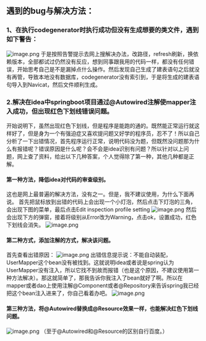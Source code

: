 ## 遇到的bug与解决方法：
### 1、在执行codegenerator时执行成功但没有生成想要的类文件，遇到如下警告：
![image.png](https://images.cherryfloris.eu.org/2021/1629180231819-a0faa96b-9609-4109-941d-90f0850d3629.png)
于是按照告警提示去网上搜解决办法，改路径，refresh刷新，换依赖版本，全部都试过仍然没有反应，想到同事跟我用的代码一样，都没有任何错误，开始思考自己是不是漏掉点什么操作。然后发现自己生成了建表语句之后就没有再管，导致本地没有数据库，codegenerator没有索引到，于是将生成的建表语句导入到Navicat，然后文件顺利生成。
### 2.解决在idea中springboot项目通过@Autowired注解使mapper注入成功，但出现红色下划线错误问题。
开始说明下，虽然出现红色下划线，但是程序是能跑的通的。既然能正常运行就这样好了，但是身为一个有强迫症又喜欢提问题又好学的程序员，忍不了！所以自己分析了一下出错情况，首先程序运行正常，说明代码没为题，但既然没问题那为什么有报错呢？错误原因是什么呢？会不会是idea识别有问题？所以针对以上问题，网上查了资料，给出以下几种答案，个人觉得除了第一种，其他几种都是正解。

#### 第一种方法，降低idea对代码的审查级别。
这也是网上最普遍的解决方法，没有之一。但是，我不建议使用，为什么下面再说。
首先把鼠标放到出错的代码上会出现一个小灯泡，然后点击下灯泡的三角，会出现下图的菜单，最后点击Edit inspection profile setting
![image.png](https://images.cherryfloris.eu.org/2021/1629880073036-9f9c8662-dc46-4221-b619-3cda159b6817.png)
然后会出现下方的弹窗，接着将级别从Error改为Warning，点击ok，设置成功，红色下划线会消失。
![image.png](https://images.cherryfloris.eu.org/2021/1629880091999-be6fe03d-2cf5-4585-be51-86b540b1c8b7.png)
#### 第二种方式，添加注解的方式，解决该问题。
首先查看出错原因：
![image.png](https://images.cherryfloris.eu.org/2021/1629880108125-02cdd4d3-2c5f-455c-bf01-87429d1cc5d3.png)
出错信息提示说：不能自动装配，UserMapper这个bean没有被找到。这就说明idea或者说是spring认为UserMapper没有注入，所以它找不到故而报错（也是这个原因，不建议使用第一种方法解决）。那这就简单了，那我告诉你我注入了bean就好了啊。所以在mapper或者dao上使用注解@Component或者@Repository来告诉spring我已经把这个bean注入进来了，你自己看着办吧。
![image.png](https://images.cherryfloris.eu.org/2021/1629880120749-61c674a5-32c7-4924-beb9-520b7f976ab9.png)
#### 第三种方法，将@Autowired替换成@Resource效果一样，也能解决红色下划线问题。
![image.png](https://images.cherryfloris.eu.org/2021/1629880139805-ce003e78-c3cf-401e-a7d8-6766f43702fc.png)
（至于@Autowired和@Resource的区别自行百度。）
[
](https://blog.csdn.net/it_erge/article/details/93597711)
